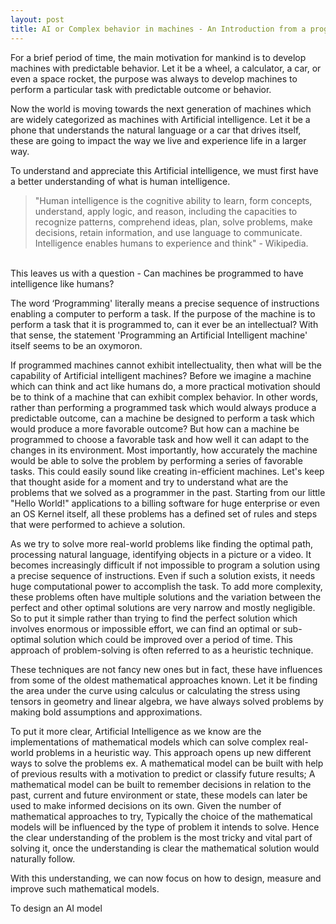 ```yaml
---
layout: post
title: AI or Complex behavior in machines - An Introduction from a programmer
---
```



<p>For a brief period of time, the main motivation for mankind is to develop machines with predictable behavior. Let it be a wheel, a calculator, a car, or even a space rocket, the purpose was always to develop machines to perform a particular task with predictable outcome or behavior.</p>
 
<p>Now the world is moving towards the next generation of machines which are widely categorized as machines with Artificial intelligence. Let it be a phone that understands the natural language or a car that drives itself, these are going to impact the way we live and experience life in a larger way.</p>
<p>To understand and appreciate this Artificial intelligence, we must first have a better understanding of what is human intelligence. <blockquote>"Human intelligence is the cognitive ability to learn, form concepts, understand, apply logic, and reason, including the capacities to recognize patterns, comprehend ideas, plan, solve problems, make decisions, retain information, and use language to communicate. Intelligence enables humans to experience and think" - Wikipedia.</blockquote> <br>
This leaves us with a question - Can machines be programmed to have intelligence like humans?</p>

<p>The word ‘Programming' literally means a precise sequence of instructions enabling a computer to perform a task. If the purpose of the machine is to perform a task that it is programmed to, can it ever be an intellectual? With that sense, the statement 'Programming an Artificial Intelligent machine' itself seems to be an oxymoron. </p>

<p>If programmed machines cannot exhibit intellectuality, then what will be the capability of Artificial intelligent machines? 
Before we imagine a machine which can think and act like humans do, a more practical motivation should be to think of a machine that can exhibit complex behavior. In other words, rather than performing a programmed task which would always produce a predictable outcome, can a machine be designed to perform a task which would produce a more favorable outcome? But how can a machine be programmed to choose a favorable task and how well it can adapt to the changes in its environment. Most importantly, how accurately the machine would be able to solve the problem by performing a series of favorable tasks. This could easily sound like creating in-efficient machines. Let's keep that thought aside for a moment and try to understand what are the problems that we solved as a programmer in the past. Starting from our little "Hello World!" applications to a billing software for huge enterprise or even an OS Kernel itself, all these problems has a defined set of rules and steps that were performed to achieve a solution.</p>

<p>As we try to solve more real-world problems like finding the optimal path, processing natural language, identifying objects in a picture or a video. It becomes increasingly difficult if not impossible to program a solution using a precise sequence of instructions. Even if such a solution exists, it needs huge computational power to accomplish the task. To add more complexity, these problems often have multiple solutions and the variation between the perfect and other optimal solutions are very narrow and mostly negligible. So to put it simple rather than trying to find the perfect solution which involves enormous or impossible effort, we can find an optimal or sub-optimal solution which could be improved over a period of time. This approach of problem-solving is often referred to as a heuristic technique.</p>

<p>These techniques are not fancy new ones but in fact, these have influences from some of the oldest mathematical approaches known. Let it be finding the area under the curve using calculus or calculating the stress using tensors in geometry and linear algebra, we have always solved problems by making bold assumptions and approximations.</p>

<p>To put it more clear, Artificial Intelligence as we know are the implementations of mathematical models which can solve complex real-world problems in a heuristic way. This approach opens up new different ways to solve the problems ex. A mathematical model can be built with help of previous results with a motivation to predict or classify future results; A mathematical model can be built to remember decisions in relation to the past, current and future environment or state, these models can later be used to make informed decisions on its own. Given the number of mathematical approaches to try, Typically the choice of the mathematical models will be influenced by the type of problem it intends to solve. Hence the clear understanding of the problem is the most tricky and vital part of solving it, once the understanding is clear the mathematical solution would naturally follow.</p>

<p>With this understanding, we can now focus on how to design, measure and improve such mathematical models.</p>

<p>To design an AI model </p>
